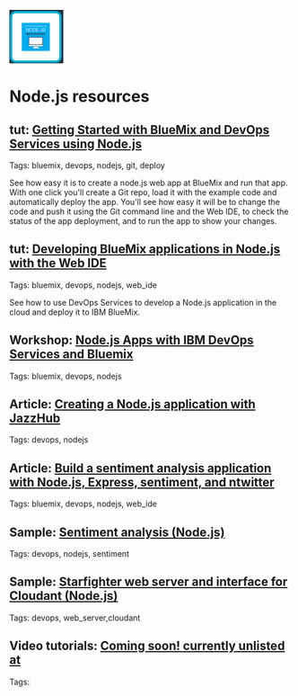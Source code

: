 ![node.js image](images/nodejs.gif)


# Node.js resources 
  
## tut: [Getting Started with BlueMix and DevOps Services using Node.js](/tutorials/jazzeditor)
Tags: bluemix, devops, nodejs, git, deploy

See how easy it is to create a node.js web app at BlueMix and run that app. 
With one click you'll create a Git repo, 
load it with the example code and automatically deploy 
the app. You'll see how easy it will be to change 
the code and push it using the Git command line and the 
Web IDE, to check the status of the app deployment, and 
to run the app to show your changes.


## tut: [Developing BlueMix applications in Node.js with the Web IDE](/tutorials/jazzweb)
Tags: bluemix, devops, nodejs, web_ide

See how to use DevOps Services to develop a Node.js application 
in the cloud and deploy it to IBM BlueMix.

##    Workshop: [Node.js Apps with IBM DevOps Services and Bluemix](https://coltrane-new.rtp.raleigh.ibm.com:3000/tutorials/jazzweb)
Tags: bluemix, devops, nodejs

##   Article: [Creating a Node.js application with JazzHub](http://www.ibm.com/developerworks/community/blogs/jlmarechaux/entry/creating_a_node_js_application_with_jazzhub?lang=en)
Tags: devops, nodejs

##  Article: [Build a sentiment analysis application with Node.js, Express, sentiment, and ntwitter](http://www.ibm.com/developerworks/library/wa-nodejs-app/)
Tags: bluemix, devops, nodejs, web_ide

##    Sample: [Sentiment analysis (Node.js)](http://hub.jazz.net/project/Scott/Sentiment%20Analysis/overview)
Tags:  devops, nodejs, sentiment

##    Sample: [Starfighter web server and interface for Cloudant (Node.js)](http://hub.jazz.net/project/bryancboyd/Starfighter/overview)
Tags: devops, web_server,cloudant

##   Video tutorials: [Coming soon! currently unlisted at ]()
Tags: 
